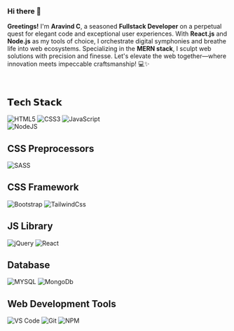 ### Hi there 👋

**Greetings!** I'm **Aravind C**, a seasoned **Fullstack Developer** on a perpetual quest for elegant code and exceptional user experiences. With **React.js** and **Node.js** as my tools of choice, I orchestrate digital symphonies and breathe life into web ecosystems. Specializing in the **MERN stack**, I sculpt web solutions with precision and finesse. Let's elevate the web together—where innovation meets impeccable craftsmanship! 💻✨


<br />

## 𝗧𝗲𝗰h 𝗦𝘁𝗮𝗰𝗸

![HTML5](https://img.shields.io/badge/-HTML5-%23E44D27?style=flat-square&logo=html5&logoColor=ffffff)
![CSS3](https://img.shields.io/badge/-CSS3-%231572B6?style=flat-square&logo=css3)
![JavaScript](https://img.shields.io/badge/-JavaScript-%23F7DF1C?style=flat-square&logo=javascript&logoColor=000000&labelColor=%23F7DF1C&color=%23FFCE5A)
<br/>
![NodeJS](https://img.shields.io/badge/-Node-%23F05032?style=flat-square&logo=node.js&logoColor=black&labelColor=#44883e&color=white)


## CSS Preprocessors
![SASS](https://img.shields.io/badge/-sass%20-%23E44D27?style=flat-square&logo=sass&color=white)

## CSS Framework

![Bootstrap](https://img.shields.io/badge/-Bootstrap%20-%23E44D27?style=flat-square&logo=bootstrap&color=blue&logoColor=white)
![TailwindCss](https://img.shields.io/badge/-TailwindCss-%231a202c?style=flat-square&logo=tailwind-css)

## JS Library
![jQuery](https://img.shields.io/badge/-jQuery%20-%23E44D27?style=flat-square&logo=jquery&color=#0769ad&logoColor=blue)
![React](https://img.shields.io/badge/-React-%23282C34?style=flat-square&logo=react)

## Database
![MYSQL](https://img.shields.io/badge/-Mysql-%23F05032?style=flat-square&logo=mysql&logoColor=black&labelColor=blue&color=blue)
![MongoDb](https://img.shields.io/badge/-MongoDb-%23F05032?style=flat-square&logo=mongodb&logoColor=black&labelColor=white&color=black)


## Web Development Tools
![VS Code](https://img.shields.io/badge/-VSCode-%23007ACC?style=flat-square&logo=visual-studio-code)
![Git](https://img.shields.io/badge/-Git-%23F05032?style=flat-square&logo=git&logoColor=%23ffffff)
![NPM](https://img.shields.io/badge/-npm-%23F05032?style=flat-square&logo=npm&logoColor=white&labelColor=red&color=red)


